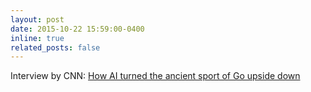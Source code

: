 ```yaml
---
layout: post
date: 2015-10-22 15:59:00-0400
inline: true
related_posts: false
---
```


Interview by CNN: <a href='https://www.cnn.com/2023/03/24/asia/ai-disruption-go-sport-hnk-intl-dst/index.html'>How AI turned the ancient sport of Go upside down</a>
